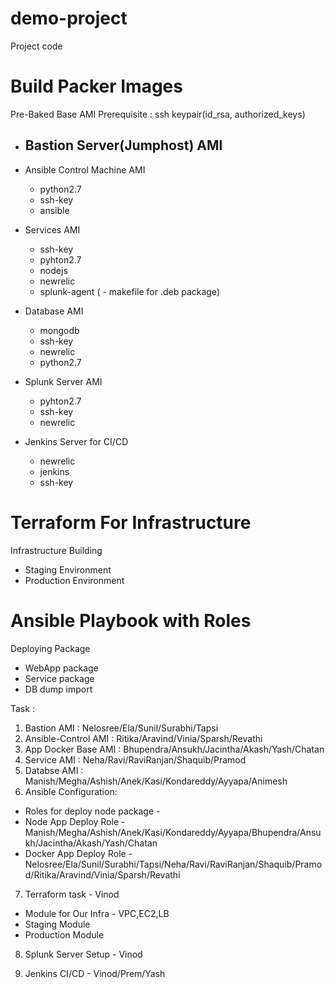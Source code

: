 # demo-project
Project code

# Build Packer Images
Pre-Baked Base AMI
Prerequisite : ssh keypair(id_rsa, authorized_keys)
- Bastion Server(Jumphost) AMI
  - 
- Ansible Control Machine AMI
  - python2.7
  - ssh-key
  - ansible
  
- Services AMI
  - ssh-key
  - pyhton2.7
  - nodejs
  - newrelic
  - splunk-agent 
 ( - makefile for .deb package)
  
- Database AMI
  - mongodb
  - ssh-key
  - newrelic
  - python2.7
  
- Splunk Server AMI
  - pyhton2.7
  - ssh-key
  - newrelic
  
- Jenkins Server for CI/CD
  - newrelic
  - jenkins
  - ssh-key
 

# Terraform For Infrastructure
Infrastructure Building
- Staging Environment
- Production Environment

# Ansible Playbook with Roles 
Deploying Package
- WebApp package
- Service package
- DB dump import


Task :
1. Bastion AMI : Nelosree/Ela/Sunil/Surabhi/Tapsi
2. Ansible-Control AMI : Ritika/Aravind/Vinia/Sparsh/Revathi
3. App Docker Base AMI : Bhupendra/Ansukh/Jacintha/Akash/Yash/Chatan
4. Service AMI : Neha/Ravi/RaviRanjan/Shaquib/Pramod
5. Databse AMI : Manish/Megha/Ashish/Anek/Kasi/Kondareddy/Ayyapa/Animesh
6. Ansible Configuration: 
  - Roles for deploy node package - 
  - Node App Deploy Role - Manish/Megha/Ashish/Anek/Kasi/Kondareddy/Ayyapa/Bhupendra/Ansukh/Jacintha/Akash/Yash/Chatan
  - Docker App Deploy Role - Nelosree/Ela/Sunil/Surabhi/Tapsi/Neha/Ravi/RaviRanjan/Shaquib/Pramod/Ritika/Aravind/Vinia/Sparsh/Revathi
7. Terraform task - Vinod
  - Module for Our Infra - VPC,EC2,LB
  - Staging Module
  - Production Module
  
8. Splunk Server Setup - Vinod

9. Jenkins CI/CD - Vinod/Prem/Yash
  
  
  
